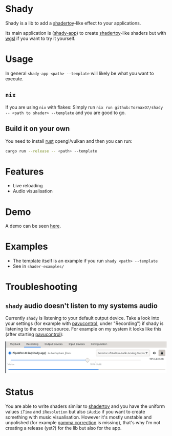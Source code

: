 # Shady

Shady is a lib to add a [shadertoy]-like effect to your applications.

Its main application is ([shady-app]) to create [shadertoy]-like shaders but with [wgsl] if you want to try it yourself.

# Usage

In general `shady-app <path> --template` will likely be what you want to execute.

## `nix`

If you are using `nix` with flakes: Simply run `nix run github:TornaxO7/shady -- <path to shader> --template` and you are good to go.

## Build it on your own

You need to install [rust] opengl/vulkan and then you can run:

```bash
cargo run --release -- <path> --template
```

# Features

- Live reloading
- Audio visualisation

# Demo

A demo can be seen [here](https://filebrowser.tornaxo7.de/api/public/dl/LB5bVE74?inline=true).

# Examples

- The template itself is an example if you run `shady <path> --template`
- See in `shader-examples/`

# Troubleshooting

## `shady` audio doesn't listen to my systems audio

Currently `shady` is listening to your default output device.
Take a look into your settings (for example with [pavucontrol], under "Recording") if shady is listening to the correct source.
For example on my system it looks like this (after starting [pavucontrol]):

![Example](./assets/shady_audio_settings.png)

# Status

You are able to write shaders similar to [shadertoy] and you have the uniform values `iTime` and `iResolution` but also `iAudio` if you want to create something with music visualisation.
However it's mostly unstable and unpolished (for example [gamma correction] is missing), that's why I'm not creating a release (yet?) for the lib but also for the app.

[shadertoy]: https://www.shadertoy.com/
[shady-app]: https://github.com/TornaxO7/shady/tree/main/shady-app
[wgsl]: https://www.w3.org/TR/WGSL/
[pavucontrol]: https://github.com/pulseaudio/pavucontrol
[gamma correction]: https://en.wikipedia.org/wiki/Gamma_correction
[rust]: https://www.rust-lang.org/
